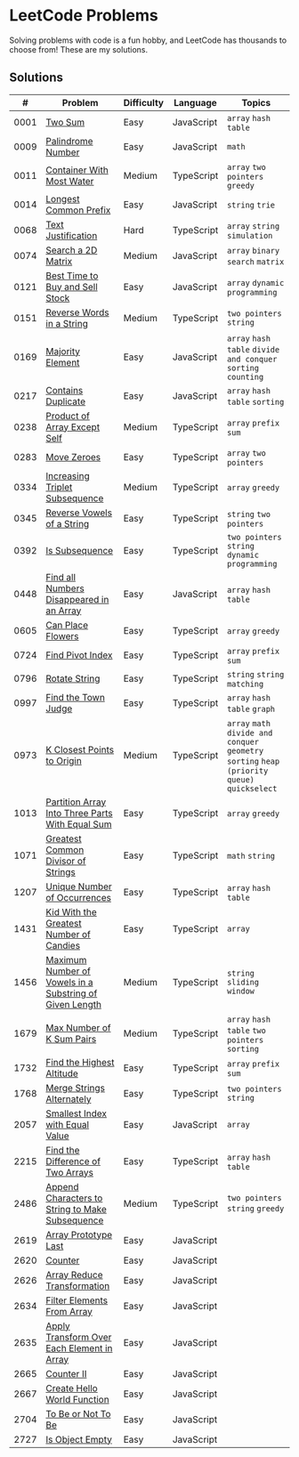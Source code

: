 # LeetCode Problems

Solving problems with code is a fun hobby, and LeetCode has thousands to choose from! These are my solutions.

## Solutions

| # | Problem | Difficulty | Language | Topics |
| - | ------- | ---------- | -------- | ------ |
| 0001 |[Two Sum](https://leetcode.com/problems/two-sum/) | Easy | JavaScript | `array` `hash table` |
| 0009 | [Palindrome Number](https://leetcode.com/problems/palindrome-number/) | Easy | JavaScript | `math` |
| 0011 | [Container With Most Water](https://leetcode.com/problems/container-with-most-water/) | Medium | TypeScript | `array` `two pointers` `greedy` |
| 0014 | [Longest Common Prefix](https://leetcode.com/problems/longest-common-prefix/) | Easy | JavaScript | `string` `trie` |
| 0068 | [Text Justification](https://leetcode.com/problems/text-justification/) | Hard | TypeScript | `array` `string` `simulation` |
| 0074 | [Search a 2D Matrix](https://leetcode.com/problems/search-a-2d-matrix/description/) | Medium | JavaScript | `array` `binary search` `matrix` |
| 0121 | [Best Time to Buy and Sell Stock](https://leetcode.com/problems/best-time-to-buy-and-sell-stock/) | Easy | JavaScript | `array` `dynamic programming` |
| 0151 | [Reverse Words in a String](https://leetcode.com/problems/reverse-words-in-a-string/) | Medium | TypeScript | `two pointers` `string` |
| 0169 | [Majority Element](https://leetcode.com/problems/majority-element/) | Easy | JavaScript | `array` `hash table` `divide and conquer` `sorting` `counting` |
| 0217 | [Contains Duplicate](https://leetcode.com/problems/contains-duplicate/) | Easy | JavaScript | `array` `hash table` `sorting` |
| 0238 | [Product of Array Except Self](https://leetcode.com/problems/product-of-array-except-self/) | Medium | TypeScript | `array` `prefix sum` |
| 0283 | [Move Zeroes](https://leetcode.com/problems/move-zeroes/) | Easy | TypeScript | `array` `two pointers`|
| 0334 | [Increasing Triplet Subsequence](https://leetcode.com/problems/increasing-triplet-subsequence/) | Medium | TypeScript | `array` `greedy` |
| 0345 | [Reverse Vowels of a String](https://leetcode.com/problems/reverse-vowels-of-a-string/) | Easy | TypeScript | `string` `two pointers` |
| 0392 | [Is Subsequence](https://leetcode.com/problems/is-subsequence/) | Easy | TypeScript | `two pointers` `string` `dynamic programming` |
| 0448 | [Find all Numbers Disappeared in an Array](https://leetcode.com/problems/find-all-numbers-disappeared-in-an-array/) | Easy | JavaScript | `array` `hash table` |
| 0605 | [Can Place Flowers](https://leetcode.com/problems/can-place-flowers/) | Easy | TypeScript | `array` `greedy` |
| 0724 | [Find Pivot Index](https://leetcode.com/problems/find-pivot-index/) | Easy | TypeScript | `array` `prefix sum` |
| 0796 | [Rotate String](https://leetcode.com/problems/rotate-string/) | Easy | TypeScript | `string` `string matching` |
| 0997 | [Find the Town Judge](https://leetcode.com/problems/find-the-town-judge/) | Easy | TypeScript | `array` `hash table` `graph` |
| 0973 | [K Closest Points to Origin](https://leetcode.com/problems/k-closest-points-to-origin/) | Medium | TypeScript | `array` `math` `divide and conquer` `geometry` `sorting` `heap (priority queue)` `quickselect` |
| 1013 | [Partition Array Into Three Parts With Equal Sum](https://leetcode.com/problems/partition-array-into-three-parts-with-equal-sum/) | Easy | TypeScript | `array` `greedy` |
| 1071 | [Greatest Common Divisor of Strings](https://leetcode.com/problems/greatest-common-divisor-of-strings/) | Easy | TypeScript | `math` `string` |
| 1207 | [Unique Number of Occurrences](https://leetcode.com/problems/unique-number-of-occurrences/) | Easy | TypeScript | `array` `hash table` |
| 1431 | [Kid With the Greatest Number of Candies](https://leetcode.com/problems/kids-with-the-greatest-number-of-candies) | Easy | TypeScript | `array` |
| 1456 | [Maximum Number of Vowels in a Substring of Given Length](https://leetcode.com/problems/maximum-number-of-vowels-in-a-substring-of-given-length/) | Medium | TypeScript | `string` `sliding window` |
| 1679 | [Max Number of K Sum Pairs](https://leetcode.com/problems/max-number-of-k-sum-pairs/) | Medium | TypeScript | `array` `hash table` `two pointers` `sorting` |
| 1732 | [Find the Highest Altitude](https://leetcode.com/problems/find-the-highest-altitude/) | Easy | TypeScript | `array` `prefix sum`|
| 1768 | [Merge Strings Alternately](https://leetcode.com/problems/merge-strings-alternately/) | Easy | TypeScript | `two pointers` `string`|
| 2057 | [Smallest Index with Equal Value](https://leetcode.com/problems/smallest-index-with-equal-value/) | Easy | JavaScript | `array` |
| 2215 | [Find the Difference of Two Arrays](https://leetcode.com/problems/find-the-difference-of-two-arrays/) | Easy | TypeScript | `array` `hash table` |
| 2486 | [Append Characters to String to Make Subsequence](https://leetcode.com/problems/append-characters-to-string-to-make-subsequence/) | Medium | TypeScript | `two pointers` `string` `greedy` |
| 2619 | [Array Prototype Last](https://leetcode.com/problems/array-prototype-last/) | Easy | JavaScript ||
| 2620 | [Counter](https://leetcode.com/problems/counter/) | Easy | JavaScript ||
| 2626 | [Array Reduce Transformation](https://leetcode.com/problems/array-reduce-transformation/) | Easy | JavaScript ||
| 2634 | [Filter Elements From Array](https://leetcode.com/problems/filter-elements-from-array/) | Easy | JavaScript ||
| 2635 | [Apply Transform Over Each Element in Array](https://leetcode.com/problems/apply-transform-over-each-element-in-array/) | Easy | JavaScript |
| 2665 | [Counter II](https://leetcode.com/problems/counter-ii/) | Easy | JavaScript ||
| 2667 | [Create Hello World Function](https://leetcode.com/problems/create-hello-world-function/) | Easy | JavaScript | |
| 2704 | [To Be or Not To Be](https://leetcode.com/problems/to-be-or-not-to-be/) | Easy | JavaScript ||
| 2727 | [Is Object Empty](https://leetcode.com/problems/is-object-empty/) | Easy | JavaScript ||
